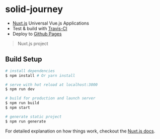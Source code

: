# solid-journey
- [Nuxt.js](https://nuxtjs.org/) Universal Vue.js Applications
- Test & build with [Travis-CI](https://docs.travis-ci.com/)
- Deploy to [Github Pages](https://pages.github.com/)

> Nuxt.js project

## Build Setup

``` bash
# install dependencies
$ npm install # Or yarn install

# serve with hot reload at localhost:3000
$ npm run dev

# build for production and launch server
$ npm run build
$ npm start

# generate static project
$ npm run generate
```

For detailed explanation on how things work, checkout the [Nuxt.js docs](https://github.com/nuxt/nuxt.js).
